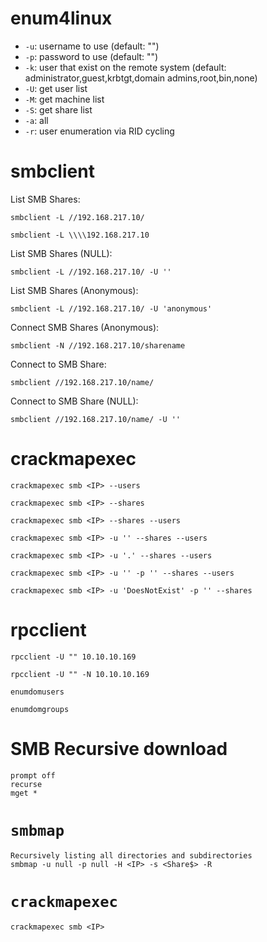 
# enum4linux
- `-u`: username to use (default: "")
- `-p`: password to use (default: "")
- `-k`: user that exist on the remote system (default: administrator,guest,krbtgt,domain admins,root,bin,none)
- `-U`: get user list
- `-M`: get machine list
- `-S`: get share list
- `-a`: all
- `-r`: user enumeration via RID cycling

# smbclient
List SMB Shares:
```
smbclient -L //192.168.217.10/
```
```
smbclient -L \\\\192.168.217.10
```

List SMB Shares (NULL):
```
smbclient -L //192.168.217.10/ -U ''
```
List SMB Shares (Anonymous):
```
smbclient -L //192.168.217.10/ -U 'anonymous'
```
Connect SMB Shares (Anonymous):
```
smbclient -N //192.168.217.10/sharename
```



Connect to SMB Share:
```
smbclient //192.168.217.10/name/
```

Connect to SMB Share (NULL):
```
smbclient //192.168.217.10/name/ -U ''
```
# crackmapexec
```
crackmapexec smb <IP> --users
```
```
crackmapexec smb <IP> --shares
```
```
crackmapexec smb <IP> --shares --users
```
```
crackmapexec smb <IP> -u '' --shares --users
```
```
crackmapexec smb <IP> -u '.' --shares --users
```
```
crackmapexec smb <IP> -u '' -p '' --shares --users
```
```
crackmapexec smb <IP> -u 'DoesNotExist' -p '' --shares
```


# rpcclient
```
rpcclient -U "" 10.10.10.169
```
```
rpcclient -U "" -N 10.10.10.169
```
```
enumdomusers
```
```
enumdomgroups
```

# SMB Recursive download
```
prompt off
recurse
mget *
```

# `smbmap`
```
Recursively listing all directories and subdirectories
smbmap -u null -p null -H <IP> -s <Share$> -R
```

# `crackmapexec`
```
crackmapexec smb <IP>
```
